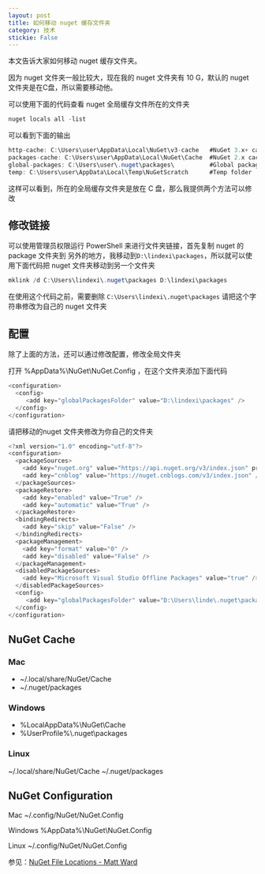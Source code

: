 ```yaml
---
layout: post
title: 如何移动 nuget 缓存文件夹 
category: 技术 
stickie: False
---
```


本文告诉大家如何移动 nuget 缓存文件夹。

因为 nuget 文件夹一般比较大，现在我的 nuget 文件夹有 10 G，默认的 nuget 文件夹是在C盘，所以需要移动他。

<!--more-->
<!-- csdn -->
<!-- 标签：nuget -->

可以使用下面的代码查看 nuget 全局缓存文件所在的文件夹

```csharp
nuget locals all -list
```

可以看到下面的输出

```csharp
http-cache: C:\Users\user\AppData\Local\NuGet\v3-cache   #NuGet 3.x+ cache
packages-cache: C:\Users\user\AppData\Local\NuGet\Cache  #NuGet 2.x cache
global-packages: C:\Users\user\.nuget\packages\          #Global packages folder
temp: C:\Users\user\AppData\Local\Temp\NuGetScratch      #Temp folder
```

这样可以看到，所在的全局缓存文件夹是放在 C 盘，那么我提供两个方法可以修改

## 修改链接

可以使用管理员权限运行 PowerShell 来进行文件夹链接，首先复制 nuget 的 package 文件夹到 另外的地方，我移动到`D:\lindexi\packages`，所以就可以使用下面代码把 nuget 文件夹移动到另一个文件夹


```csharp
mklink /d C:\Users\lindexi\.nuget\packages D:\lindexi\packages
```

在使用这个代码之前，需要删除 `C:\Users\lindexi\.nuget\packages` 请把这个字符串修改为自己的 nuget 文件夹

## 配置

除了上面的方法，还可以通过修改配置，修改全局文件夹

打开 %AppData%\\NuGet\\NuGet.Config ，在这个文件夹添加下面代码

```csharp
<configuration>
  <config>
     <add key="globalPackagesFolder" value="D:\lindexi\packages" />
  </config>
</configuration>
```

请把移动的nuget 文件夹修改为你自己的文件夹

```csharp
<?xml version="1.0" encoding="utf-8"?>
<configuration>
  <packageSources>
    <add key="nuget.org" value="https://api.nuget.org/v3/index.json" protocolVersion="3" />
    <add key="cnblog" value="https://nuget.cnblogs.com/v3/index.json" />
  </packageSources>
  <packageRestore>
    <add key="enabled" value="True" />
    <add key="automatic" value="True" />
  </packageRestore>
  <bindingRedirects>
    <add key="skip" value="False" />
  </bindingRedirects>
  <packageManagement>
    <add key="format" value="0" />
    <add key="disabled" value="False" />
  </packageManagement>
  <disabledPackageSources>
    <add key="Microsoft Visual Studio Offline Packages" value="true" />
  </disabledPackageSources>
  <config>
     <add key="globalPackagesFolder" value="D:\Users\linde\.nuget\packages" />
  </config>
</configuration>
```



## NuGet Cache

### Mac

 - ~/.local/share/NuGet/Cache
 - ~/.nuget/packages

### Windows

 - %LocalAppData%\\NuGet\\Cache
 - %UserProfile%\\.nuget\\packages

### Linux

~/.local/share/NuGet/Cache
~/.nuget/packages

## NuGet Configuration

Mac ~/.config/NuGet/NuGet.Config

Windows %AppData%\\NuGet\\NuGet.Config

Linux ~/.config/NuGet/NuGet.Config

参见：[NuGet File Locations - Matt Ward](http://lastexitcode.com/projects/NuGet/FileLocations/ )


